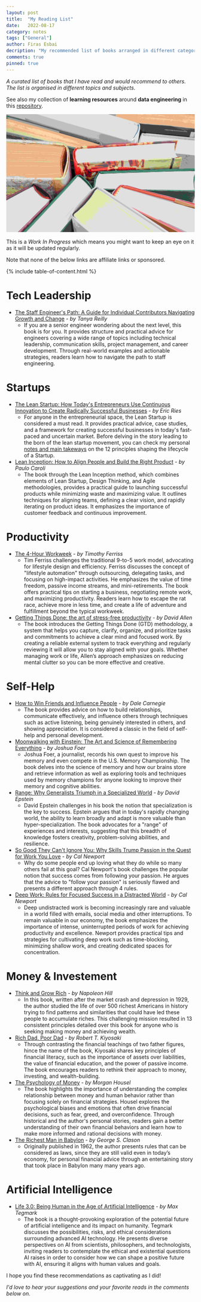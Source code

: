 ```yaml
---
layout: post
title:  "My Reading List"
date:   2022-08-17
category: notes
tags: ["General"]
author: Firas Esbai
decription: "My recommended list of books arranged in different categories and subjects"
comments: true
pinned: true 
---
```


*A curated list of books that I have read and would recommend to others. The list is organised in different topics and subjects.*

See also my collection of **learning resources** around **data engineering** in this [repository](https://github.com/firasesbai/data-engineering-resources).  

![image](/assets/images/articles/13_reading_recommendations.jpg)


This is a *Work In Progress* which means you might want to keep an eye on it as it will be updated regularly. 

Note that none of the below links are affiliate links or sponsored. 

{% include table-of-content.html %}


# Tech Leadership

- [The Staff Engineer's Path: A Guide for Individual Contributors Navigating Growth and Change](https://www.oreilly.com/library/view/the-staff-engineers/9781098118723/) - *by Tanya Reilly*
  - If you are a senior engineer wondering about the next level, this book is for you. It provides structure and practical advice for engineers covering a wide range of topics including technical leadership, communication skills, project management, and career development. Through real-world examples and actionable strategies, readers learn how to navigate the path to staff engineering.  

# Startups

- [The Lean Startup: How Today's Entrepreneurs Use Continuous Innovation to Create Radically Successful Businesses](https://theleanstartup.com/) - *by Eric Ries*
  - For anyone in the entrepreneurial space, the Lean Startup is considered a must read. It provides practical advice, case studies, and a framework for creating successful businesses in today's fast-paced and uncertain market. Before delving in the story leading to the born of the lean startup movement, you can check my personal [notes and main takeways](https://www.firasesbai.com/notes/2022/09/11/the-lean-startup.html) on the 12 principles shaping the lifecycle of a Startup. 
- [Lean Inception: How to Align People and Build the Right Product](https://caroli.org/en/livro/lean-inception-how-to-align-people-and-build-the-right-product/) - *by Paulo Caroli* 
  - The book through the Lean Inception method, which combines elements of Lean Startup, Design Thinking, and Agile methodologies, provides a practical guide to launching successful products while minimizing waste and maximizing value. It outlines techniques for aligning teams, defining a clear vision, and rapidly iterating on product ideas. It emphasizes the importance of customer feedback and continuous improvement. 

# Productivity

- [The 4-Hour Workweek](https://tim.blog/tim-ferriss-books/#the-4-hour-workweek) - *by Timothy Ferriss*
  - Tim Ferriss challenges the traditional 9-to-5 work model, advocating for lifestyle design and efficiency. Ferriss discusses the concept of "lifestyle automation" through outsourcing, delegating tasks, and focusing on high-impact activities. He emphasizes the value of time freedom, passive income streams, and mini-retirements. The book offers practical tips on starting a business, negotiating remote work, and maximizing productivity. Readers learn how to escape the rat race, achieve more in less time, and create a life of adventure and fulfillment beyond the typical workweek.
- [Getting Things Done: the art of stress-free productivity](https://gettingthingsdone.com/what-is-gtd/) - *by David Allen*
  - The book introduces the Getting Things Done (GTD) methodology, a system that helps you capture, clarify, organize, and prioritize tasks and commitments to achieve a clear mind and focused work. By creating a reliable external system to track everything and regularly reviewing it will allow you to stay aligned with your goals. Whether managing work or life, Allen’s approach emphasizes on reducing mental clutter so you can be more effective and creative.

# Self-Help 

- [How to Win Friends and Influence People](https://www.goodreads.com/book/show/4865.How_to_Win_Friends_and_Influence_People) - *by Dale Carnegie*
  - The book provides advice on how to build relationships, communicate effectively, and influence others through techniques such as active listening, being genuinely interested in others, and showing appreciation. It is considered a classic in the field of self-help and personal development.
- [Moonwalking with Einstein: The Art and Science of Remembering Everything](https://joshuafoer.com/) - *by Joshua Foer*
  - Joshua Foer, a journalist, records his own quest to improve his memory and even compete in the U.S. Memory Championship. The book delves into the science of memory and how our brains store and retrieve information as well as exploring tools and techniques used by memory champions for anyone looking to improve their memory and cognitive abilities.  
- [Range: Why Generalists Triumph in a Specialized World](https://davidepstein.com/the-range/) - *by David Epstein*
  - David Epstein challenges in his book the notion that specialization is the key to success. Epstein argues that in today's rapidly changing world, the ability to learn broadly and adapt is more valuable than hyper-specialization. The book advocates for a "range" of experiences and interests, suggesting that this breadth of knowledge fosters creativity, problem-solving abilities, and resilience. 
- [So Good They Can't Ignore You: Why Skills Trump Passion in the Quest for Work You Love](https://calnewport.com/writing/) - *by Cal Newport*
  - Why do some people end up loving what they do while so many others fail at this goal? Cal Newport's book challenges the popular notion that success comes from following your passion. He argues that the advice to "follow your passion" is seriously flawed and presents a different approach through 4 rules.
- [Deep Work: Rules for Focused Success in a Distracted World](https://calnewport.com/writing/) - *by Cal Newport*
  - Deep undistracted work is becoming increasingly rare and valuable in a world filled with emails, social media and other interruptions. To remain valuable in our economy, the book emphasizes the importance of intense, uninterrupted periods of work for achieving productivity and excellence. Newport provides practical tips and strategies for cultivating deep work such as time-blocking, minimizing shallow work, and creating dedicated spaces for concentration.

# Money & Investement

- [Think and Grow Rich](https://www.naphill.org/shop/books/paperback/think-and-grow-rich-the-1937-edition/) - *by Napoleon Hill*
  - In this book, written after the market crash and depression in 1929, the author studied the life of over 500 richest Americans in history trying to find patterns and similarities that could have led these people to accumulate riches. This challenging mission resulted in 13 consistent principles detailed over this book for anyone who is seeking making money and achieving wealth. 
- [Rich Dad, Poor Dad](https://www.richdad.com/about/rich-dad) - *by Robert T. Kiyosaki*
  - Through contrasting the financial teachings of two father figures, hince the name of the book, Kiyosaki shares key principles of financial literacy, such as the importance of assets over liabilities, the value of financial education, and the power of passive income. The book encourages readers to rethink their approach to money, investing, and wealth-building. 
- [The Psychology of Money](https://www.morganhousel.com/) - *by Morgan Housel*
  - The book highlights the importance of understanding the complex relationship between money and human behavior rather than focusing solely on financial strategies. Housel explores the psychological biases and emotions that often drive financial decisions, such as fear, greed, and overconfidence. Through historical and the author's personal stories, readers gain a better understanding of their own financial behaviors and learn how to make more informed and rational decisions with money.
- [The Richest Man in Babylon](https://www.goodreads.com/book/show/1052.The_Richest_Man_in_Babylon) - *by  George S. Clason* 
  - Originally published in 1962, the author presents rules that can be considered as laws, since they are still valid even in today’s economy, for personal financial advice through an entertaining story that took place in Babylon many many years ago. 

# Artificial Intelligence

- [Life 3.0: Being Human in the Age of Artificial Intelligence](https://www.goodreads.com/en/book/show/34272565) - *by Max Tegmark* 
  - The book is a thought-provoking exploration of the potential future of artificial intelligence and its impact on humanity. Tegmark discusses the possibilities, risks, and ethical considerations surrounding advanced AI technology. He presents diverse perspectives on AI from scientists, philosophers, and technologists, inviting readers to contemplate the ethical and existential questions AI raises in order to consider how we can shape a positive future with AI, ensuring it aligns with human values and goals.


I hope you find these recommendations as captivating as I did! 

*I'd love to hear your suggestions and your favorite reads in the comments below on.* 